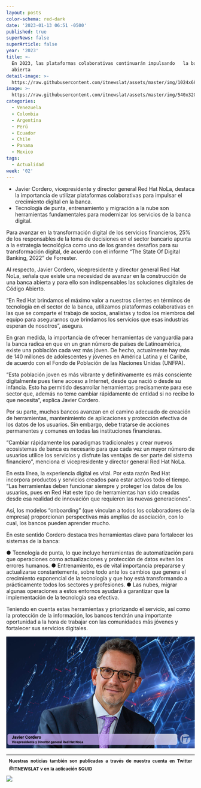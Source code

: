 ```yaml
---
layout: posts
color-schema: red-dark
date: '2023-01-13 06:51 -0500'
published: true
superNews: false
superArticle: false
year: '2023'
title: >-
  En 2023, las plataformas colaborativas continuarán impulsando   la banca
  abierta
detail-image: >-
  https://raw.githubusercontent.com/itnewslat/assets/master/img/1024x680/Javier-Cordero-g.jpg
image: >-
  https://raw.githubusercontent.com/itnewslat/assets/master/img/540x320/Javier-Cordero-p.jpg
categories:
  - Venezuela
  - Colombia
  - Argentina
  - Perú
  - Ecuador
  - Chile
  - Panama
  - Mexico
tags:
  - Actualidad
week: '02'
---
```

- Javier Cordero, vicepresidente y director general Red Hat NoLa, destaca la importancia de utilizar plataformas colaborativas para impulsar el crecimiento digital en la banca. 
- Tecnología de punta, entrenamiento y migración a la nube son herramientas fundamentales para modernizar los servicios de la banca digital.

Para avanzar en la transformación digital de los servicios financieros, 25% de los responsables de la toma de decisiones en el sector bancario apunta a la estrategia tecnológica como uno de los grandes desafíos para su transformación digital, de acuerdo con el informe “The State Of Digital Banking, 2022” de Forrester. 

Al respecto, Javier Cordero, vicepresidente y director general Red Hat NoLa, señala que existe una necesidad de avanzar en la construcción de una banca abierta y para ello son indispensables las soluciones digitales de Código Abierto. 

“En Red Hat brindamos el máximo valor a nuestros clientes en términos de tecnología en el sector de la banca,  utilizamos plataformas colaborativas en las que se comparte el trabajo de socios, analistas y todos los miembros del equipo para asegurarnos que brindamos  los servicios que esas industrias esperan de nosotros”, asegura.

En gran medida, la importancia de ofrecer herramientas de vanguardia para la banca  radica en que  en un gran número de países de Latinoamérica,  existe una población cada vez más jóven. De hecho, actualmente hay más de 140 millones de adolescentes y jóvenes en América Latina y el Caribe,  de acuerdo con el Fondo de Población de las Naciones Unidas (UNFPA). 

“Esta población joven es más vibrante y definitivamente es más consciente digitalmente pues tiene acceso a Internet, desde que nació o desde su infancia. Esto ha permitido desarrollar herramientas precisamente para ese sector que, además no teme cambiar rápidamente de entidad si no recibe lo que necesita”, explica Javier Cordero. 

Por su parte,  muchos bancos avanzan en el camino adecuado de creación de herramientas, mantenimiento de aplicaciones y protección efectiva de los datos de los usuarios. Sin embargo, debe tratarse de acciones permanentes y comunes en todas las instituciones financieras. 

“Cambiar rápidamente los paradigmas tradicionales y crear nuevos ecosistemas de banca es necesario para que cada vez un mayor número de usuarios utilice los servicios y disfrute las ventajas de ser parte del sistema financiero”, menciona el vicepresidente y director general Red Hat NoLa. 

En esta línea, la experiencia digital es vital. Por esta razón Red Hat incorpora productos y servicios creados para estar activos todo el tiempo. “Las herramientas deben funcionar siempre y proteger los datos de los usuarios, pues en Red Hat este tipo de herramientas han sido creadas desde esa realidad de innovación que requieren las nuevas generaciones”. 

Así, los modelos “onboarding” (que vinculan a todos los colaboradores de la empresa) proporcionan perspectivas más amplias de asociación, con lo cual, los bancos pueden aprender mucho. 

En este sentido Cordero destaca tres herramientas clave para fortalecer los sistemas de la banca: 

●	Tecnología de punta, lo que incluye herramientas de automatización para que operaciones como actualizaciones y protección de datos eviten los errores humanos.
●	Entrenamiento, es de vital importancia prepararse y actualizarse constantemente, sobre todo ante los cambios que genera el crecimiento exponencial de la tecnología y que hoy está transformando a  prácticamente todos los sectores y profesiones. 
●	Las nubes, migrar algunas operaciones a  estos entornos ayudará a garantizar que la implementación de la tecnología sea efectiva. 

Teniendo en cuenta estas herramientas y priorizando el servicio, así como la protección de la información, los bancos tendrán una importante oportunidad a la hora de trabajar con las comunidades más jóvenes y fortalecer sus servicios digitales.

![](https://raw.githubusercontent.com/itnewslat/assets/master/img/540x320/Javier-Cordero-p.jpg)

<table style="height: 42px;" width="569">
<tbody>
<tr>
<td style="text-align: justify;"><sub><strong>Nuestras noticias también son publicadas a través de nuestra cuenta en Twitter <a href="https://twitter.com/itnewslat?lang=es">@ITNEWSLAT</a> y en la aplicación <a href="https://squidapp.co/en/">SQUID</a></strong></sub></td>
</tr>
</tbody>
</table>

<img src="https://tracker.metricool.com/c3po.jpg?hash=56f88a41e39ab42c063cc51676587a04"/>